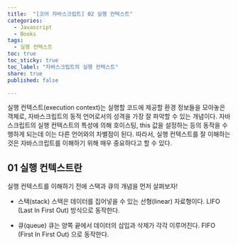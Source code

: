```yaml
---
title:  "[코어 자바스크립트] 02 실행 컨텍스트"
categories: 
  - Javascript
  - Books
tags:
  - 실행 컨텍스트
toc: true
toc_sticky: true
toc_label: "자바스크립트의 실행 컨텍스트"
share: true
published: false

---
```


실행 컨텍스트(execution context)는 실행할 코드에 제공할 환경 정보들을 모아놓은 객체로, 자바스크립트의 동적 언어로서의 성격을 가장 잘 파악할 수 있는 개념이다.
자바스크립트의 실행 컨텍스트의 특성에 의해 호이스팅, this 값을 설정하는 등의 동작을 수행하게 되는데 이는 다른 언어와의 차별점이 된다.
따라서, 실행 컨텍스트를 잘 이해하는 것은 자바스크립트를 이해하기 위해 매우 중요하다고 할 수 있다.

## 01 실행 컨텍스트란

실행 컨텍스트를 이해하기 전에 스택과 큐의 개념을 먼저 살펴보자!

- 스택(stack)
스택은 데이터를 집어넣을 수 있는 선형(linear) 자료형이다. LIFO (Last In First Out) 방식으로 동작한다. <br>

- 큐(queue)
큐는 양쪽 끝에서 데이터의 삽입과 삭제가 각각 이루어진다. FIFO (First In First Out) 으로 동작한다.
